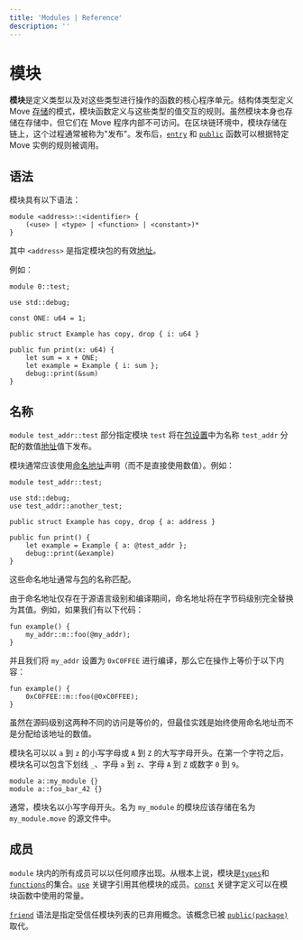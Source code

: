 ```yaml
---
title: 'Modules | Reference'
description: ''
---
```


# 模块

**模块**是定义类型以及对这些类型进行操作的函数的核心程序单元。结构体类型定义 Move [存储](./abilities#key)的模式，模块函数定义与这些类型的值交互的规则。虽然模块本身也存储在存储中，但它们在 Move 程序内部不可访问。在区块链环境中，模块存储在链上，这个过程通常被称为"发布"。发布后，[`entry`](./functions#entry-modifier) 和 [`public`](./functions#visibility) 函数可以根据特定 Move 实例的规则被调用。

## 语法

模块具有以下语法：

```text
module <address>::<identifier> {
    (<use> | <type> | <function> | <constant>)*
}
```

其中 `<address>` 是指定模块包的有效[地址](./primitive-types/address)。

例如：

```move
module 0::test;

use std::debug;

const ONE: u64 = 1;

public struct Example has copy, drop { i: u64 }

public fun print(x: u64) {
    let sum = x + ONE;
    let example = Example { i: sum };
    debug::print(&sum)
}
```

## 名称

`module test_addr::test` 部分指定模块 `test` 将在[包设置](./packages)中为名称 `test_addr` 分配的数值[地址](./primitive-types/address)值下发布。

模块通常应该使用[命名地址](./primitive-types/address)声明（而不是直接使用数值）。例如：

```move
module test_addr::test;

use std::debug;
use test_addr::another_test;

public struct Example has copy, drop { a: address }

public fun print() {
    let example = Example { a: @test_addr };
    debug::print(&example)
}
```

这些命名地址通常与[包](./packages)的名称匹配。

由于命名地址仅存在于源语言级别和编译期间，命名地址将在字节码级别完全替换为其值。例如，如果我们有以下代码：

```move
fun example() {
    my_addr::m::foo(@my_addr);
}
```

并且我们将 `my_addr` 设置为 `0xC0FFEE` 进行编译，那么它在操作上等价于以下内容：

```move
fun example() {
    0xC0FFEE::m::foo(@0xC0FFEE);
}
```

虽然在源码级别这两种不同的访问是等价的，但最佳实践是始终使用命名地址而不是分配给该地址的数值。

模块名可以以 `a` 到 `z` 的小写字母或 `A` 到 `Z` 的大写字母开头。在第一个字符之后，模块名可以包含下划线 `_`、字母 `a` 到 `z`、字母 `A` 到 `Z` 或数字 `0` 到 `9`。

```move
module a::my_module {}
module a::foo_bar_42 {}
```

通常，模块名以小写字母开头。名为 `my_module` 的模块应该存储在名为 `my_module.move` 的源文件中。

## 成员

`module` 块内的所有成员可以以任何顺序出现。从根本上说，模块是[`types`](./structs)和[`functions`](./functions)的集合。[`use`](./uses) 关键字引用其他模块的成员。[`const`](./constants) 关键字定义可以在模块函数中使用的常量。

[`friend`](./friends) 语法是指定受信任模块列表的已弃用概念。该概念已被 [`public(package)`](./functions#visibility) 取代。

<!-- TODO member access rules -->